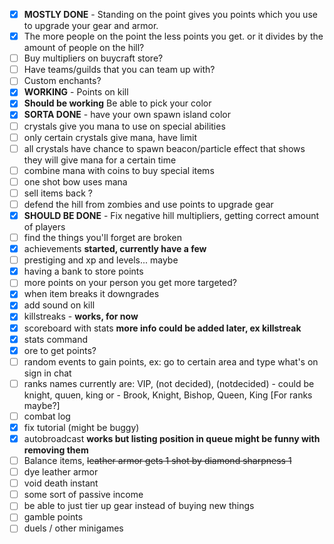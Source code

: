 - [x] **MOSTLY DONE** - Standing on the point gives you points which you use to upgrade your gear and armor.
- [x] The more people on the point the less points you get. or it divides by the amount of people on the hill?
- [ ] Buy multipliers on buycraft store?
- [ ] Have teams/guilds that you can team up with? 
- [ ] Custom enchants? 
- [x] **WORKING** - Points on kill
- [x] **Should be working** Be able to pick your color
- [x] **SORTA DONE** - have your own spawn island color
- [ ] crystals give you mana to use on special abilities  
- [ ] only certain crystals give mana, have limit
- [ ] all crystals have chance to spawn beacon/particle effect that shows they will give mana for a certain time
- [ ] combine mana with coins to buy special items
- [ ] one shot bow uses mana
- [ ] sell items back ?
- [ ] defend the hill from zombies and use points to upgrade gear
- [x] **SHOULD BE DONE** - Fix negative hill multipliers, getting correct amount of players
- [ ] find the things you'll forget are broken
- [x] achievements **started, currently have a few**
- [ ] prestiging and xp and levels... maybe
- [x] having a bank to store points
- [ ] more points on your person you get more targeted?
- [x] when item breaks it downgrades
- [x] add sound on kill
- [x] killstreaks - **works, for now**
- [x] scoreboard with stats **more info could be added later, ex killstreak**
- [x] stats command
- [x] ore to get points?
- [ ] random events to gain points, ex: go to certain area and type what's on sign in chat
- [ ] ranks names currently are: VIP, (not decided), (notdecided) - could be knight, quuen, king or - Brook, Knight, Bishop, Queen, King [For ranks maybe?] 
- [ ] combat log
- [x] fix tutorial (might be buggy)
- [x] autobroadcast **works but listing position in queue might be funny with removing them**
- [ ] Balance items, ~~leather armor gets 1 shot by diamond sharpness 1~~
- [ ] dye leather armor
- [ ] void death instant
- [ ] some sort of passive income
- [ ] be able to just tier up gear instead of buying new things
- [ ] gamble points
- [ ] duels / other minigames
